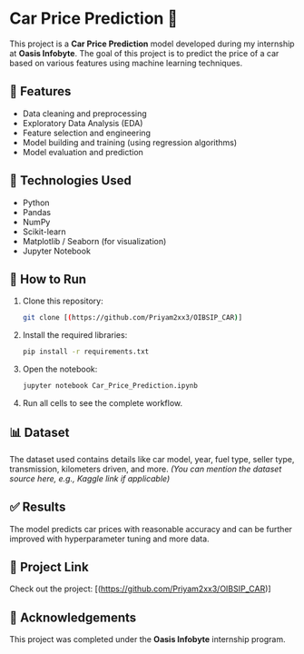 # Car Price Prediction 🚗

This project is a **Car Price Prediction** model developed during my internship at **Oasis Infobyte**. The goal of this project is to predict the price of a car based on various features using machine learning techniques.

## 📌 Features

* Data cleaning and preprocessing
* Exploratory Data Analysis (EDA)
* Feature selection and engineering
* Model building and training (using regression algorithms)
* Model evaluation and prediction

## 📁 Technologies Used

* Python
* Pandas
* NumPy
* Scikit-learn
* Matplotlib / Seaborn (for visualization)
* Jupyter Notebook

## 🚀 How to Run

1. Clone this repository:

   ```bash
   git clone [(https://github.com/Priyam2xx3/OIBSIP_CAR)]
   ```

2. Install the required libraries:

   ```bash
   pip install -r requirements.txt
   ```

3. Open the notebook:

   ```bash
   jupyter notebook Car_Price_Prediction.ipynb
   ```

4. Run all cells to see the complete workflow.

## 📊 Dataset

The dataset used contains details like car model, year, fuel type, seller type, transmission, kilometers driven, and more.
*(You can mention the dataset source here, e.g., Kaggle link if applicable)*

## ✅ Results

The model predicts car prices with reasonable accuracy and can be further improved with hyperparameter tuning and more data.

## 🔗 Project Link

Check out the project: \[(https://github.com/Priyam2xx3/OIBSIP_CAR)]

## 🙏 Acknowledgements

This project was completed under the **Oasis Infobyte** internship program.
